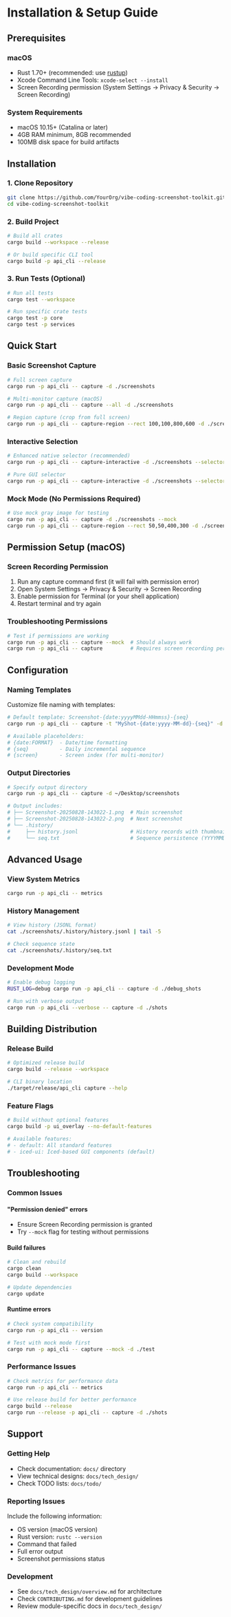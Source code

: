 # Installation & Setup Guide

## Prerequisites

### macOS
- Rust 1.70+ (recommended: use [rustup](https://rustup.rs/))
- Xcode Command Line Tools: `xcode-select --install`
- Screen Recording permission (System Settings → Privacy & Security → Screen Recording)

### System Requirements
- macOS 10.15+ (Catalina or later)
- 4GB RAM minimum, 8GB recommended
- 100MB disk space for build artifacts

## Installation

### 1. Clone Repository
```bash
git clone https://github.com/YourOrg/vibe-coding-screenshot-toolkit.git
cd vibe-coding-screenshot-toolkit
```

### 2. Build Project
```bash
# Build all crates
cargo build --workspace --release

# Or build specific CLI tool
cargo build -p api_cli --release
```

### 3. Run Tests (Optional)
```bash
# Run all tests
cargo test --workspace

# Run specific crate tests
cargo test -p core
cargo test -p services
```

## Quick Start

### Basic Screenshot Capture
```bash
# Full screen capture
cargo run -p api_cli -- capture -d ./screenshots

# Multi-monitor capture (macOS)
cargo run -p api_cli -- capture --all -d ./screenshots

# Region capture (crop from full screen)
cargo run -p api_cli -- capture-region --rect 100,100,800,600 -d ./screenshots
```

### Interactive Selection
```bash
# Enhanced native selector (recommended)
cargo run -p api_cli -- capture-interactive -d ./screenshots --selector native

# Pure GUI selector
cargo run -p api_cli -- capture-interactive -d ./screenshots --selector gui
```

### Mock Mode (No Permissions Required)
```bash
# Use mock gray image for testing
cargo run -p api_cli -- capture -d ./screenshots --mock
cargo run -p api_cli -- capture-region --rect 50,50,400,300 -d ./screenshots --mock
```

## Permission Setup (macOS)

### Screen Recording Permission
1. Run any capture command first (it will fail with permission error)
2. Open System Settings → Privacy & Security → Screen Recording
3. Enable permission for Terminal (or your shell application)
4. Restart terminal and try again

### Troubleshooting Permissions
```bash
# Test if permissions are working
cargo run -p api_cli -- capture --mock  # Should always work
cargo run -p api_cli -- capture         # Requires screen recording permission
```

## Configuration

### Naming Templates
Customize file naming with templates:
```bash
# Default template: Screenshot-{date:yyyyMMdd-HHmmss}-{seq}
cargo run -p api_cli -- capture -t "MyShot-{date:yyyy-MM-dd}-{seq}" -d ./shots

# Available placeholders:
# {date:FORMAT}  - Date/time formatting
# {seq}          - Daily incremental sequence  
# {screen}       - Screen index (for multi-monitor)
```

### Output Directories
```bash
# Specify output directory
cargo run -p api_cli -- capture -d ~/Desktop/screenshots

# Output includes:
# ├── Screenshot-20250828-143022-1.png  # Main screenshot
# ├── Screenshot-20250828-143022-2.png  # Next screenshot
# └── .history/
#     ├── history.jsonl                 # History records with thumbnails
#     └── seq.txt                       # Sequence persistence (YYYYMMDD last_seq)
```

## Advanced Usage

### View System Metrics
```bash
cargo run -p api_cli -- metrics
```

### History Management
```bash
# View history (JSONL format)
cat ./screenshots/.history/history.jsonl | tail -5

# Check sequence state
cat ./screenshots/.history/seq.txt
```

### Development Mode
```bash
# Enable debug logging
RUST_LOG=debug cargo run -p api_cli -- capture -d ./debug_shots

# Run with verbose output
cargo run -p api_cli --verbose -- capture -d ./shots
```

## Building Distribution

### Release Build
```bash
# Optimized release build
cargo build --release --workspace

# CLI binary location
./target/release/api_cli capture --help
```

### Feature Flags
```bash
# Build without optional features
cargo build -p ui_overlay --no-default-features

# Available features:
# - default: All standard features
# - iced-ui: Iced-based GUI components (default)
```

## Troubleshooting

### Common Issues

#### "Permission denied" errors
- Ensure Screen Recording permission is granted
- Try `--mock` flag for testing without permissions

#### Build failures
```bash
# Clean and rebuild
cargo clean
cargo build --workspace

# Update dependencies
cargo update
```

#### Runtime errors
```bash
# Check system compatibility
cargo run -p api_cli -- version

# Test with mock mode first
cargo run -p api_cli -- capture --mock -d ./test
```

### Performance Issues
```bash
# Check metrics for performance data
cargo run -p api_cli -- metrics

# Use release build for better performance
cargo build --release
cargo run --release -p api_cli -- capture -d ./shots
```

## Support

### Getting Help
- Check documentation: `docs/` directory
- View technical designs: `docs/tech_design/`
- Check TODO lists: `docs/todo/`

### Reporting Issues
Include the following information:
- OS version (macOS version)
- Rust version: `rustc --version`
- Command that failed
- Full error output
- Screenshot permissions status

### Development
- See `docs/tech_design/overview.md` for architecture
- Check `CONTRIBUTING.md` for development guidelines
- Review module-specific docs in `docs/tech_design/`
